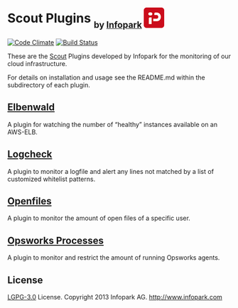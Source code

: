 # Scout Plugins <sub><sub>by [Infopark](http://www.infopark.com) ![Infopark](infopark.png)</sub></sub>

[![Code Climate](https://codeclimate.com/github/infopark/scout-plugins.png)](https://codeclimate.com/github/infopark/scout-plugins)
[![Build Status](https://travis-ci.org/infopark/scout-plugins.svg?branch=master)](https://travis-ci.org/infopark/scout-plugins)

These are the [Scout](https://scoutapp.com) Plugins developed by Infopark for the monitoring of our cloud infrastructure.

For details on installation and usage see the README.md within the subdirectory of each plugin.


## [Elbenwald](elbenwald)

A plugin for watching the number of “healthy” instances available on an AWS-ELB.


## [Logcheck](logcheck)

A plugin to monitor a logfile and alert any lines not matched by a list of customized whitelist patterns.


## [Openfiles](openfiles)

A plugin to monitor the amount of open files of a specific user.


## [Opsworks Processes](opsworks_processes)

A plugin to monitor and restrict the amount of running Opsworks agents.


## License

[LGPG-3.0](http://www.gnu.org/licenses/lgpl-3.0.html) License.
Copyright 2013 Infopark AG.
http://www.infopark.com

